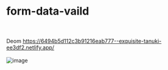 # form-data-vaild <br> <br>
 Deom https://6494b5d112c3b91216eab777--exquisite-tanuki-ee3df2.netlify.app/ <br> <br>
 ![image](https://github.com/MahsumaRezai/form-data-vaild/assets/110189253/426331b6-6382-4abb-98be-baa7b78a35ae)

 
